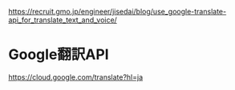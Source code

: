 https://recruit.gmo.jp/engineer/jisedai/blog/use_google-translate-api_for_translate_text_and_voice/

# Google翻訳API

https://cloud.google.com/translate?hl=ja
